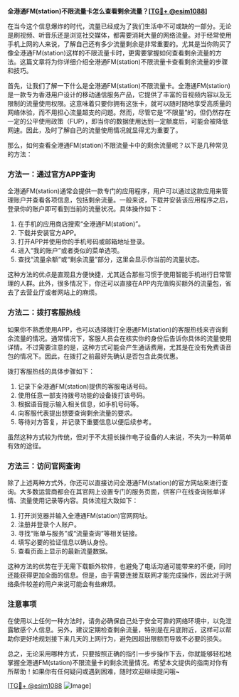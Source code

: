 **全港通FM(station)不限流量卡怎么查看剩余流量？[[TG💪+ @esim1088](https://t.me/s/esim1088)]**

在当今这个信息爆炸的时代，流量已经成为了我们生活中不可或缺的一部分。无论是刷视频、听音乐还是浏览社交媒体，都需要消耗大量的网络流量。对于经常使用手机上网的人来说，了解自己还有多少流量剩余是非常重要的。尤其是当你购买了像全港通FM(station)这样的不限流量卡时，更需要掌握如何查看剩余流量的方法。这篇文章将为你详细介绍全港通FM(station)不限流量卡查看剩余流量的步骤和技巧。

首先，让我们了解一下什么是全港通FM(station)不限流量卡。全港通FM(station)是一款专为香港用户设计的移动通信服务产品，它提供了丰富的音视频内容以及无限制的流量使用权限。这意味着只要你拥有这张卡，就可以随时随地享受高质量的网络体验，而不用担心流量超支的问题。然而，尽管它是“不限量”的，但仍然存在一定的公平使用政策（FUP），即当你的数据使用达到一定额度后，可能会被降低网速。因此，及时了解自己的流量使用情况就显得尤为重要了。

那么，如何查看全港通FM(station)不限流量卡中的剩余流量呢？以下是几种常见的方法：

### 方法一：通过官方APP查询
全港通FM(station)通常会提供一款专门的应用程序，用户可以通过这款应用来管理账户并查看各项信息，包括剩余流量。一般来说，下载并安装该应用程序之后，登录你的账户即可看到当前的流量状况。具体操作如下：
1. 在手机的应用商店搜索“全港通FM(station)”。
2. 下载并安装官方APP。
3. 打开APP并使用你的手机号码或邮箱地址登录。
4. 进入“我的账户”或者类似的菜单选项。
5. 查找“流量余额”或“剩余流量”部分，这里会显示你当前的流量状态。

这种方法的优点是直观且方便快捷，尤其适合那些习惯于使用智能手机进行日常管理的人群。此外，很多情况下，你还可以直接在APP内充值购买额外的流量包，省去了去营业厅或者网站上的麻烦。

### 方法二：拨打客服热线
如果你不熟悉使用APP，也可以选择拨打全港通FM(station)的客服热线来咨询剩余流量的情况。通常情况下，客服人员会在核实你的身份后告诉你具体的流量使用详情。不过需要注意的是，这种方式可能会产生通话费用，尤其是在没有免费语音包的情况下。因此，在拨打之前最好先确认是否包含此类优惠。

拨打客服热线的具体步骤如下：
1. 记录下全港通FM(station)提供的客服电话号码。
2. 使用任意一部支持拨号功能的设备拨打该号码。
3. 根据语音提示输入相关信息，如手机号码等。
4. 向客服代表提出想要查询剩余流量的要求。
5. 等待对方答复，并记录下重要信息以便后续参考。

虽然这种方式较为传统，但对于不太擅长操作电子设备的人来说，不失为一种简单有效的途径。

### 方法三：访问官网查询
除了上述两种方式外，你还可以直接访问全港通FM(station)的官方网站来进行查询。大多数运营商都会在其官网上设置专门的服务页面，供客户在线查询账单详情、流量使用记录等内容。具体流程大致如下：
1. 打开浏览器并输入全港通FM(station)官网网址。
2. 注册并登录个人账户。
3. 寻找“账单与服务”或“流量查询”等相关链接。
4. 填写必要的验证信息以确认身份。
5. 查看页面上显示的最新流量数据。

这种方法的优势在于无需下载额外软件，也避免了电话沟通可能带来的不便，同时还能获得更加全面的信息。但是，由于需要连接互联网才能完成操作，因此对于网络条件较差的用户来说可能会有些麻烦。

### 注意事项
在使用以上任何一种方法时，请务必确保自己处于安全可靠的网络环境中，以免泄露敏感个人信息。另外，建议定期检查剩余流量，特别是在月底附近，这样可以帮助你更好地规划接下来几天的上网行为，避免因超出限额而导致不必要的损失。

总之，无论采用哪种方式，只要按照正确的指引一步步操作下去，你就能够轻松地掌握全港通FM(station)不限流量卡的剩余流量情况。希望本文提供的指南对你有所帮助！如果你有任何疑问或遇到困难，随时欢迎继续提问哦~

[[TG💪+ @esim1088](https://t.me/s/esim1088) ![Image](https://i.postimg.cc/4NQfJmqS/Snipaste-2025-05-13-00-14-12.png)]